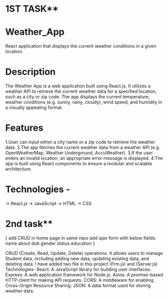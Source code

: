 
 # 1ST TASK**
# Weather_App
React application that displays the current weather conditions in a given location.

# Description
The Weather App is a web application built using React.js. It utilizes a weather API to retrieve the current weather data for a specified location, such as a city or zip code. The app displays the current temperature, weather conditions (e.g. sunny, rainy, cloudy), wind speed, and humidity in a visually appealing format.
# Features
1.User can input either a city name or a zip code to retrieve the weather data.
2.The app fetches the current weather data from a weather API (e.g. OpenWeatherMap, Weather Underground, AccuWeather).
3.If the user enters an invalid location, an appropriate error message is displayed.
4.The app is built using React components to ensure a modular and scalable architecture.

# Technologies -
-> React.js
-> JavaScript
-> HTML
-> CSS

  #  2nd task**
 { add CRUD in home page in same repo
 add ajax form with below fields:
name
about
dob
gender
status
education  }

 CRUD (Create, Read, Update, Delete) operations. It allows users to manage Student data, including adding new data, updating existing data, and deleting data.
   I have added two file in this project  (Frm.js) and (Server.js)
Technologies- 
React: A JavaScript library for building user interfaces.
Express: A web application framework for Node.js.
Axios: A promise-based HTTP client for making API requests.
CORS: A middleware for enabling Cross-Origin Resource Sharing.
JSON: A data format used for storing weather data.
